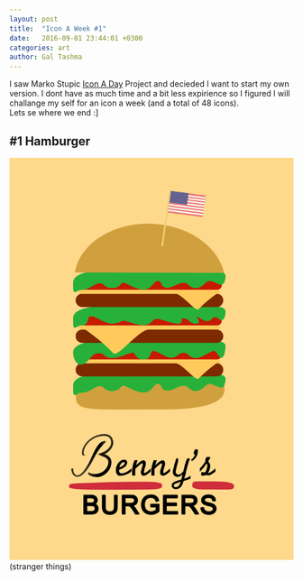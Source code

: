 ```yaml
---
layout: post
title:  "Icon A Week #1"
date:   2016-09-01 23:44:01 +0300
categories: art
author: Gal Tashma
---
```


I saw Marko Stupic [Icon A Day](http://icon-a-day.com/) Project and decieded I want to start my own version. I dont have as much time and a bit less expirience so I figured I will challange my self for an icon a week (and a total of 48 icons).   
Lets se where we end :]

## #1 Hamburger

![#1](/assets/img/bennys.png)
(stranger things)